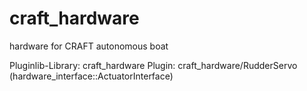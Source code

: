 craft_hardware
==========================================

hardware for CRAFT autonomous boat

Pluginlib-Library: craft_hardware
Plugin: craft_hardware/RudderServo (hardware_interface::ActuatorInterface)
